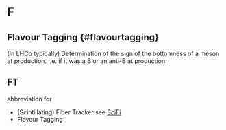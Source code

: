 # F

## Flavour Tagging {#flavourtagging}

(In LHCb typically) Determination of the sign of the bottomness of a meson at production. I.e. if it was a B or an anti-B at production.

## FT

abbreviation for

 * (Scintillating) Fiber Tracker see [SciFi](glossary/s.html#scifi)
 * Flavour Tagging
